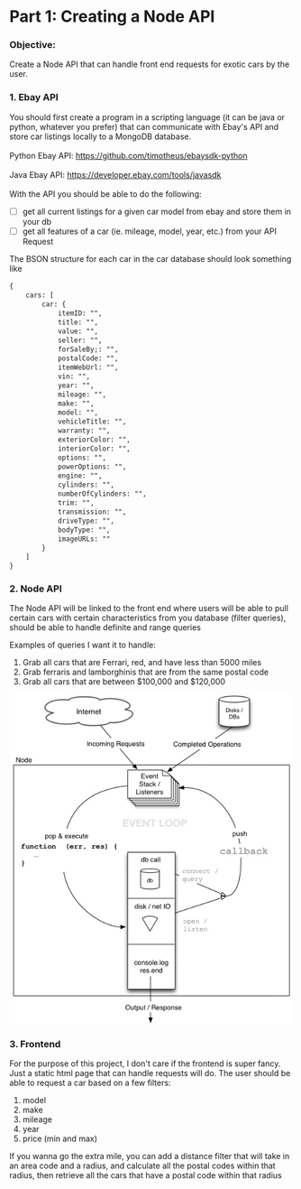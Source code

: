 # Part 1: Creating a Node API

### Objective:
Create a Node API that can handle front end requests for exotic cars by the user.

### 1. Ebay API
You should first create a program in a scripting language (it can be java or python, whatever you prefer) that can communicate with Ebay's API and store car listings locally to a MongoDB database.
<br><br>
Python Ebay API: https://github.com/timotheus/ebaysdk-python
<br><br>
Java Ebay API:
https://developer.ebay.com/tools/javasdk
<br><br>
With the API you should be able to do the following:
- [ ] get all current listings for a given car model from ebay and store them in your db
- [ ] get all features of a car (ie. mileage, model, year, etc.) from your API Request

The BSON structure for each car in the car database should look something like

```
{
    cars: [
        car: {
            itemID: "",
        	title: "",
        	value: "",
        	seller: "",
        	forSaleBy;: "",
        	postalCode: "",
        	itemWebUrl: "",
        	vin: "",
        	year: "",
        	mileage: "",
        	make: "",
        	model: "",
        	vehicleTitle: "",
        	warranty: "",
        	exteriorColor: "",
        	interiorColor: "",
        	options: "",
        	powerOptions: "",
        	engine: "",
        	cylinders: "",
        	numberOfCylinders: "",
        	trim: "",
        	transmission: "",
        	driveType: "",
        	bodyType: "",
        	imageURLs: ""
        }
    ]
}
```

### 2. Node API


The Node API will be linked to the front end where users will be able to pull certain cars with certain characteristics from you database (filter queries), should be able to handle definite and range queries

Examples of queries I want it to handle:
1. Grab all cars that are Ferrari, red, and have less than 5000 miles
2. Grab ferraris and lamborghinis that are from the same postal code
3. Grab all cars that are between $100,000 and $120,000

![text](.\nodeDiagram.png)

### 3. Frontend

For the purpose of this project, I don't care if the frontend is super fancy. Just a static html page that can handle requests will do. The user should be able to request a car based on a few filters:

1. model
2. make
3. mileage
4. year
5. price (min and max)

If you wanna go the extra mile, you can add a distance filter that will take in an area code and a radius, and calculate all the postal codes within that radius, then retrieve all the cars that have a postal code within that radius

